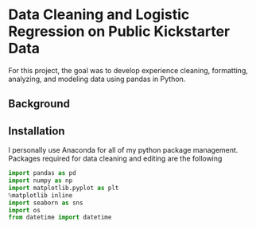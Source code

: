 # Data Cleaning and Logistic Regression on Public Kickstarter Data

For this project, the goal was to develop experience cleaning, formatting, analyzing, and modeling data using pandas in Python.

## Background


## Installation
I personally use Anaconda for all of my python package management.
Packages required for data cleaning and editing are the following
```python
import pandas as pd
import numpy as np
import matplotlib.pyplot as plt
%matplotlib inline
import seaborn as sns
import os 
from datetime import datetime
```

